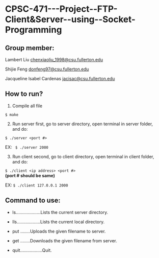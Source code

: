 # CPSC-471---Project--FTP-Client&Server--using--Socket-Programming

## Group member:

Lambert Liu   chenxiaoliu_1998@csu.fullerton.edu

Shijie Feng   donfeng97@csu.fullerton.edu

Jacqueline Isabel Cardenas   jacisac@csu.fullerton.edu



## How to run?
1. Compile all file

```$ make```

2. Run server first, go to server directory, open terminal in server folder, and do:

```$ ./server <port #>```	
	
EX: ```	$ ./server 2000```
	
3. Run client second, go to client directory, open terminal in client folder, and do:

```$ ./client <ip address> <port #>```	
	**(port # should be same)**
	
	
EX: ```$ ./client 127.0.0.1 2000```


## Command to use:

- ls....................Lists the current server directory.

- lls...................Lists the current local directory.

- put <FILENAME>........Uploads the given filename to server.
	
- get <FILENAME>........Downloads the given filename from server.

- quit..................Quit.

